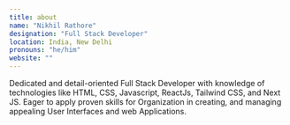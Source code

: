 ```yaml
---
title: about
name: "Nikhil Rathore"
designation: "Full Stack Developer"
location: India, New Delhi
pronouns: "he/him"
website: ""
---
```


Dedicated and detail-oriented Full Stack Developer with knowledge of technologies like HTML, CSS, Javascript,
ReactJs, Tailwind CSS, and Next JS. Eager to apply proven skills for Organization in creating, and managing
appealing User Interfaces and web Applications.
